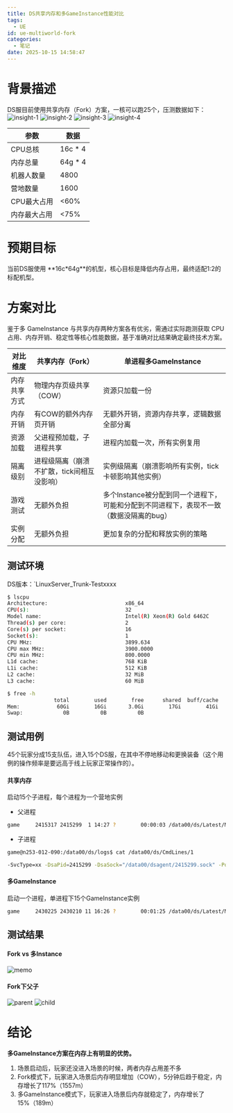 ```yaml
---
title: DS共享内存和多GameInstance性能对比
tags:
  - UE
id: ue-multiworld-fork
categories:
  - 笔记
date: 2025-10-15 14:58:47
---
```


# 背景描述

DS服目前使用共享内存（Fork）方案，一核可以跑25个，压测数据如下：
![insight-1](https://github.com/zhangga/picx-images-hosting/raw/master/mf-1.9kgkm6ldpf.webp)
![insight-2](https://github.com/zhangga/picx-images-hosting/raw/master/mf-2.8z6wzvvqoh.webp)
![insight-3](https://github.com/zhangga/picx-images-hosting/raw/master/mf-3.13m62jc2gh.webp)
![insight-4](https://github.com/zhangga/picx-images-hosting/raw/master/mf-4.3ns0f6e9ym.webp)

| 参数         | 数据     |
| -------------- | ---------- |
| CPU总核      | 16c \* 4 |
| 内存总量     | 64g \* 4 |
| 机器人数量   | 4800     |
| 营地数量     | 1600     |
| CPU最大占用  | <60%     |
| 内存最大占用 | <75%     |

# 预期目标

当前DS服使用 **16c\*64g ​**的机型，核心目标是降低内存占用，最终适配1:2的标配机型。

# 方案对比

鉴于多 GameInstance 与共享内存两种方案各有优劣，需通过实际跑测获取 CPU 占用、内存开销、稳定性等核心性能数据，基于准确对比结果确定最终技术方案。

| 对比维度     | 共享内存（Fork）                           | 单进程多GameInstance                                                                |
| -------------- | -------------------------------------------- | ------------------------------------------------------------------------------------- |
| 内存共享方式 | 物理内存页级共享（COW）                    | 资源只加载一份                                                                      |
| 内存开销     | 有COW的额外内存页开销                      | 无额外开销，资源内存共享，逻辑数据全部分离                                          |
| 资源加载     | 父进程预加载，子进程共享                   | 进程内加载一次，所有实例复用                                                        |
| 隔离级别     | 进程级隔离（崩溃不扩散，tick间相互没影响） | 实例级隔离（崩溃影响所有实例，tick卡顿影响其他实例）                                |
| 游戏测试     | 无额外负担                                 | 多个Instance被分配到同一个进程下，可能和分配到不同进程下，表现不一致（数据没隔离的bug） |
| 实例分配     | 无额外负担                                 | 更加复杂的分配和释放实例的策略                                                      |

## 测试环境

DS版本：`LinuxServer_Trunk-Testxxxx

```Bash
$ lscpu
Architecture:                         x86_64
CPU(s):                               32
Model name:                           Intel(R) Xeon(R) Gold 6462C
Thread(s) per core:                   2
Core(s) per socket:                   16
Socket(s):                            1
CPU MHz:                              3899.634
CPU max MHz:                          3900.0000
CPU min MHz:                          800.0000
L1d cache:                            768 KiB
L1i cache:                            512 KiB
L2 cache:                             32 MiB
L3 cache:                             60 MiB
```

```Bash
$ free -h
               total        used        free      shared  buff/cache   available
Mem:            60Gi        16Gi       3.0Gi        17Gi        41Gi        26Gi
Swap:             0B          0B          0B
```

## 测试用例

45个玩家分成15支队伍，进入15个DS服，在其中不停地移动和更换装备（这个用例的操作频率是要远高于线上玩家正常操作的）。

#### 共享内存

启动15个子进程，每个进程为一个营地实例

* 父进程

```Bash
game     2415317 2415299  1 14:27 ?        00:00:03 /data00/ds/Latest/MyProject/Binaries/Linux/MyProjectServer-Linux-Test -SvcType=xx -DsaPid=2415299 -DsaSock="/data00/dsagent/2415299.sock" -UdpHost=10.10.10.10 -NumMultiWorld=1 -Map="/Game/Project/Maps/MyMap" -NumForks=15 -WaitAndForkCmdLinePath=/data00/ds/CmdLines -BiPath="/data00/ds/logs/bi" -ABSLOG="/data00/ds/logs/MyProject_MyMap.log" -core -nothreading -longtimeouts -unattended
```

* 子进程

```Bash
game@n253-012-090:/data00/ds/logs$ cat /data00/ds/CmdLines/1

-SvcType=xx -DsaPid=2415299 -DsaSock="/data00/dsagent/2415299.sock" -Port=30001 -UdpHost=10.10.10.10 -ABSLOG="/data00/ds/logs/MyProject_30001.log" -BiPath="/data00/ds/logs/bi" -core -nothreading -longtimeouts -unattended -NODEFAULTLOG
```

#### 多GameInstance

启动一个进程，单进程下15个GameInstance实例

```Bash
game     2430225 2430210 11 16:26 ?        00:01:25 /data00/ds/Latest/MyProject/Binaries/Linux/MyProjectServer-Linux-Test -SvcType=xx -DsaPid=2430210 -DsaSock="/data00/dsagent/2430210.sock" -UdpHost=10.10.10.10 -Port=30001 -NumMultiWorld=15 -Map="/Game/Project/Maps/MyMap" -BiPath="/data00/ds/logs/bi" -ABSLOG="/data00/ds/logs/MyProject_30001.log" -nofork -core -nothreading -longtimeouts -unattended
```

## 测试结果

#### Fork vs 多Instance

![memo](https://github.com/zhangga/picx-images-hosting/raw/master/mf-mem.6ikokz1cro.webp)

#### Fork下父子

![parent](https://github.com/zhangga/picx-images-hosting/raw/master/mf-parent.102k4tuw06.webp)
![child](https://github.com/zhangga/picx-images-hosting/raw/master/mf-child.3d56m196us.webp)



# 结论

**多GameInstance方案在内存上有明显的优势。**

1. 场景启动后，玩家还没进入场景的时候，两者内存占用差不多
2. Fork模式下，玩家进入场景后内存明显增加（COW），5分钟后趋于稳定，内存增长了117%（1557m）
3. 多GameInstance模式下，玩家进入场景后内存就稳定了，内存增长了15%（189m）
